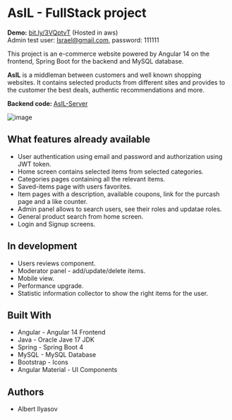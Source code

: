 # AsIL - FullStack project

<b> Demo:</b> <a href="https://bit.ly/3VQptvT">bit.ly/3VQptvT</a>  (Hosted in aws)
<br>Admin test user: Israel@gmail.com, password: 111111

This project is an e-commerce website powered by Angular 14 on the frontend, Spring Boot for the backend and MySQL database.

<b>AsIL</b> is a middleman between customers and well known shopping websites. It contains selected products from different sites and provides to the customer the best deals, authentic recommendations and more.

<b> Backend code: </b> <a href="https://github.com/Albetx/Asil-server">AsIL-Server</a>

![image](https://user-images.githubusercontent.com/107939270/211263788-795c1ff9-b6a4-4172-ba3e-3be7edf5c903.png)

## What features already available 

* User authentication using email and password and authorization using JWT token.
* Home screen contains selected items from selected categories.
* Categories pages containing all the relevant items.
* Saved-items page with users favorites.
* Item pages with a description, available coupons, link for the purcash page and a like counter.
* Admin panel allows to search users, see their roles and updatae roles.
* General product search from home screen.
* Login and Signup screens.

## In development

* Users reviews component.
* Moderator panel - add/update/delete items.
* Mobile view.
* Performance upgrade.
* Statistic information collector to show the right items for the user.

## Built With

* Angular - Angular 14 Frontend
* Java - Oracle Jave 17 JDK
* Spring - Spring Boot 4
* MySQL - MySQL Database
* Bootstrap - Icons
* Angular Material - UI Components

## Authors

* Albert Ilyasov 
